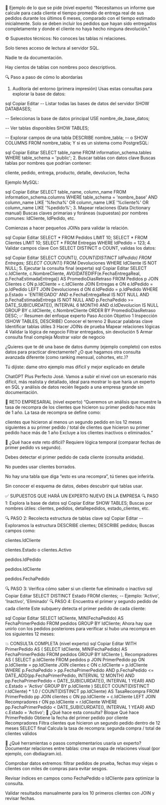 🧠 Ejemplo de lo que se pide (nivel experto)
“Necesitamos un informe que calcule para cada cliente el tiempo promedio de entrega real de sus pedidos durante los últimos 6 meses, comparado con el tiempo estimado inicialmente. Solo se deben incluir los pedidos que hayan sido entregados completamente y donde el cliente no haya hecho ninguna devolución.”

⚙️ Supuestos técnicos:
No conoces las tablas ni relaciones.

Solo tienes acceso de lectura al servidor SQL.

Nadie te da documentación.

Hay cientos de tablas con nombres poco descriptivos.

🔍 Paso a paso de cómo lo abordarías
1. Auditoría del entorno (primera impresión)
Usas estas consultas para explorar la base de datos:

sql
Copiar
Editar
-- Listar todas las bases de datos del servidor
SHOW DATABASES;

-- Seleccionas la base de datos principal
USE nombre_de_base_datos;

-- Ver tablas disponibles
SHOW TABLES;

-- Explorar campos de una tabla
DESCRIBE nombre_tabla;
-- o
SHOW COLUMNS FROM nombre_tabla;
Y si es un sistema como PostgreSQL:

sql
Copiar
Editar
SELECT table_name FROM information_schema.tables 
WHERE table_schema = 'public';
2. Buscar tablas con datos clave
Buscas tablas por nombres que podrían contener:

cliente, pedido, entrega, producto, detalle, devolucion, fecha

Ejemplo MySQL:

sql
Copiar
Editar
SELECT table_name, column_name 
FROM information_schema.columns 
WHERE table_schema = 'nombre_base' 
  AND column_name LIKE '%fecha%' 
  OR column_name LIKE '%cliente%' 
  OR column_name LIKE '%pedido%';
3. Mapear relaciones (Data Dictionary manual)
Buscas claves primarias y foráneas (supuestas) por nombres comunes: IdCliente, IdPedido, etc.

Comienzas a hacer pequeños JOINs para validar la relación.

sql
Copiar
Editar
SELECT * FROM Pedidos LIMIT 10;
SELECT * FROM Clientes LIMIT 10;
SELECT * FROM Entregas WHERE IdPedido = 123;
4. Validar campos clave
Con SELECT DISTINCT o COUNT, validas los datos:

sql
Copiar
Editar
SELECT COUNT(*), COUNT(DISTINCT IdPedido) FROM Entregas;
SELECT COUNT(*) FROM Devoluciones WHERE IdCliente IS NOT NULL;
5. Ejecutar la consulta final (experta)
sql
Copiar
Editar
SELECT 
  c.IdCliente,
  c.NombreCliente,
  AVG(DATEDIFF(e.FechaEntregaReal, p.FechaEstimadaEntrega)) AS PromedioDiasRetraso
FROM 
  Pedidos p
JOIN 
  Clientes c ON p.IdCliente = c.IdCliente
JOIN 
  Entregas e ON e.IdPedido = p.IdPedido
LEFT JOIN 
  Devoluciones d ON d.IdPedido = p.IdPedido
WHERE 
  p.Estado = 'ENTREGADO'
  AND e.FechaEntregaReal IS NOT NULL
  AND p.FechaEstimadaEntrega IS NOT NULL
  AND p.FechaPedido >= DATE_SUB(CURDATE(), INTERVAL 6 MONTH)
  AND d.IdDevolucion IS NULL
GROUP BY 
  c.IdCliente, c.NombreCliente
ORDER BY 
  PromedioDiasRetraso DESC;
✅ Resumen del enfoque experto
Paso	Acción	Objetivo
1	Inspección (SHOW TABLES, DESCRIBE)	Conocer el terreno
2	Buscar palabras clave	Identificar tablas útiles
3	Hacer JOINs de prueba	Mapear relaciones lógicas
4	Validar la lógica de negocio	Filtrar entregados, sin devolución
5	Armar consulta final compleja	Mostrar valor de negocio

¿Quieres que te dé una base de datos dummy (ejemplo completo) con estos datos para practicar directamente? ¿O que hagamos otra consulta avanzada diferente (como ranking mensual, cohortes, etc.)?







Tú dijiste:
dame otro ejemplo mas dificil y mejor explicado en detalle


ChatGPT Plus
Perfecto José. Vamos a subir el nivel con un escenario más difícil, más realista y detallado, ideal para mostrar lo que haría un experto en SQL y análisis de datos recién llegado a una empresa grande sin documentación.

🎯 RETO EMPRESARIAL (nivel experto)
“Queremos un análisis que muestre la tasa de recompra de los clientes que hicieron su primer pedido hace más de 1 año.
La tasa de recompra se define como:

clientes que hicieron al menos un segundo pedido en los 12 meses siguientes a su primer pedido / total de clientes que hicieron su primer pedido hace más de 1 año
Excluye a los clientes inactivos o eliminados.”

🧠 ¿Qué hace este reto difícil?
Requiere lógica temporal (comparar fechas de primer pedido vs segundo).

Debes detectar el primer pedido de cada cliente (consulta anidada).

No puedes usar clientes borrados.

No hay una tabla que diga “esto es una recompra”, tú tienes que inferirla.

Sin conocer el esquema de datos, debes descubrir qué tablas usar.

✅ SUPUESTOS QUE HARÁ UN EXPERTO NUEVO EN LA EMPRESA
🔍 PASO 1: Explora la base de datos
sql
Copiar
Editar
SHOW TABLES;
Buscas por nombres útiles: clientes, pedidos, detallepedidos, estado_clientes, etc.

🔍 PASO 2: Recolecta estructura de tablas clave
sql
Copiar
Editar
-- Exploramos la estructura
DESCRIBE clientes;
DESCRIBE pedidos;
Buscas campos como:

clientes.IdCliente

clientes.Estado o clientes.Activo

pedidos.IdPedido

pedidos.IdCliente

pedidos.FechaPedido

🔍 PASO 3: Verifica cómo saber si un cliente fue eliminado o inactivo
sql
Copiar
Editar
SELECT DISTINCT Estado FROM clientes;
-- Ejemplo: 'Activo', 'Inactivo', 'Eliminado'
🔍 PASO 4: Encuentra el primer y segundo pedido de cada cliente
Este subquery detecta el primer pedido de cada cliente:

sql
Copiar
Editar
SELECT IdCliente, MIN(FechaPedido) AS FechaPrimerPedido
FROM pedidos
GROUP BY IdCliente;
Ahora hay que unirlo con los pedidos posteriores para verificar si hubo una recompra en los siguientes 12 meses:

💥 CONSULTA COMPLETA (nivel experto)
sql
Copiar
Editar
WITH PrimerPedido AS (
  SELECT 
    IdCliente, 
    MIN(FechaPedido) AS FechaPrimerPedido
  FROM 
    pedidos
  GROUP BY 
    IdCliente
),
Recompradores AS (
  SELECT 
    p.IdCliente
  FROM 
    pedidos p
  JOIN 
    PrimerPedido pp ON p.IdCliente = pp.IdCliente
  JOIN 
    clientes c ON c.IdCliente = p.IdCliente
  WHERE 
    p.FechaPedido > pp.FechaPrimerPedido
    AND p.FechaPedido <= DATE_ADD(pp.FechaPrimerPedido, INTERVAL 12 MONTH)
    AND pp.FechaPrimerPedido < DATE_SUB(CURDATE(), INTERVAL 1 YEAR)
    AND c.Estado = 'Activo'
  GROUP BY 
    p.IdCliente
)
SELECT 
  COUNT(DISTINCT r.IdCliente) * 1.0 / COUNT(DISTINCT pp.IdCliente) AS TasaRecompra
FROM 
  PrimerPedido pp
JOIN 
  clientes c ON pp.IdCliente = c.IdCliente
LEFT JOIN 
  Recompradores r ON pp.IdCliente = r.IdCliente
WHERE 
  pp.FechaPrimerPedido < DATE_SUB(CURDATE(), INTERVAL 1 YEAR)
  AND c.Estado = 'Activo';
🧠 ¿Qué hace esta consulta?
Bloque	Qué hace
PrimerPedido	Obtiene la fecha del primer pedido por cliente
Recompradores	Filtra clientes que hicieron un segundo pedido dentro de 12 meses
SELECT final	Calcula la tasa de recompra: segunda compra / total de clientes válidos

🧰 ¿Qué herramientas o pasos complementarios usaría un experto?
Documentar relaciones entre tablas: crea un mapa de relaciones visual (por ejemplo, con dbdiagram.io).

Comprobar datos extremos: filtrar pedidos de prueba, fechas muy viejas o clientes con miles de compras para evitar sesgos.

Revisar índices en campos como FechaPedido o IdCliente para optimizar la consulta.

Validar resultados manualmente para los 10 primeros clientes con JOIN y revisar fechas.